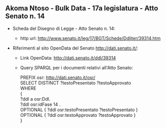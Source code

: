 ## Akoma Ntoso - Bulk Data - 17a legislatura - Atto Senato n. 14 ##

* Scheda del Disegno di Legge - Atto Senato n. 14:
	* http url: http://www.senato.it/leg/17/BGT/Schede/Ddliter/39314.htm

* Riferimenti al sito OpenData del Senato http://dati.senato.it/:
	* Link OpenData: http://dati.senato.it/ddl/39314
	* Query SPARQL per i documenti relativi all'Atto Senato:

        PREFIX osr: <http://dati.senato.it/osr/>  
		SELECT DISTINCT ?testoPresentato ?testoApprovato  
		WHERE  
		{  
		    ?ddl a osr:Ddl.  
		    ?ddl osr:idFase 14 .  
		    OPTIONAL { ?ddl osr:testoPresentato ?testoPresentato }  
		    OPTIONAL { ?ddl osr:testoApprovato ?testoApprovato }  
		}
		
